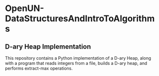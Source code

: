 # OpenUN-DataStructuresAndIntroToAlgorithms

## D-ary Heap Implementation
             
This repository contains a Python implementation of a D-ary Heap, along with a program that reads integers from a file, builds a D-ary heap, and performs extract-max operations.